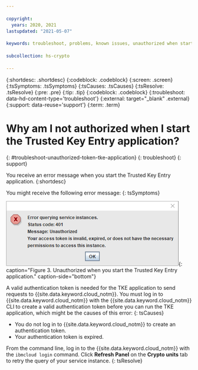 ```yaml
---

copyright:
  years: 2020, 2021
lastupdated: "2021-05-07"

keywords: troubleshoot, problems, known issues, unauthorized when starting the Trusted Key Entry application

subcollection: hs-crypto

---
```


{:shortdesc: .shortdesc}
{:codeblock: .codeblock}
{:screen: .screen}
{:tsSymptoms: .tsSymptoms}
{:tsCauses: .tsCauses}
{:tsResolve: .tsResolve}
{:pre: .pre}
{:tip: .tip}
{:codeblock: .codeblock}
{:troubleshoot: data-hd-content-type='troubleshoot'}
{:external: target="_blank" .external}
{:support: data-reuse='support'}
{:term: .term}

# Why am I not authorized when I start the Trusted Key Entry application?
{: #troubleshoot-unauthorized-token-tke-application}
{: troubleshoot}
{: support}

You receive an error message when you start the Trusted Key Entry application.
{:shortdesc}

You might receive the following error message:
{: tsSymptoms}

![Unauthorized when you run TKE CLI plug-in commands](/images/tke_401.gif "Unauthorized when you run TKE CLI plug-in commands."){: caption="Figure 3. Unauthorized when you start the Trusted Key Entry application." caption-side="bottom"}

A valid authentication token is needed for the TKE application to send requests to {{site.data.keyword.cloud_notm}}. You must log in to {{site.data.keyword.cloud_notm}} with the {{site.data.keyword.cloud_notm}} CLI to create a valid authentication token before you can run the TKE application, which might be the causes of this error:
{: tsCauses}

- You do not log in to {{site.data.keyword.cloud_notm}} to create an authentication token.
- Your authentication token is expired.

From the command line, log in to the {{site.data.keyword.cloud_notm}} with the `ibmcloud login` command. Click **Refresh Panel** on the **Crypto units** tab to retry the query of your service instance.
{: tsResolve}
